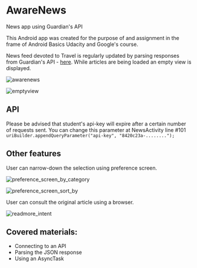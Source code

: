 # AwareNews
News app using Guardian's API

This Android app was created for the purpose of and assignment in the frame of Android Basics Udacity and Google's course. 

News feed devoted to Travel is regularly updated by parsing responses from Guardian's API - [here](https://content.guardianapis.com/).
While articles are being loaded an empty view is displayed.

![awarenews](https://user-images.githubusercontent.com/36896406/45706008-6c786080-bb7b-11e8-9114-4337a6f9da68.png)

![emptyview](https://user-images.githubusercontent.com/36896406/45706016-74d09b80-bb7b-11e8-9001-35f399320116.png)

## API
Please be advised that student's api-key will expire after a certain number of requests sent.
You can change this parameter at NewsActivity line #101 
`uriBuilder.appendQueryParameter("api-key", "8420c23a-........");`

## Other features
User can narrow-down the selection using preference screen.

![preference_screen_by_category](https://user-images.githubusercontent.com/36896406/45706019-74d09b80-bb7b-11e8-9d3a-2b383e62afae.png)

![preference_screen_sort_by](https://user-images.githubusercontent.com/36896406/45706765-64212500-bb7d-11e8-8a20-daca42cd08c2.png)

User can consult the original article using a browser.

![readmore_intent](https://user-images.githubusercontent.com/36896406/45706766-64b9bb80-bb7d-11e8-91d2-1e9529285f27.png)

## Covered materials:
* Connecting to an API
* Parsing the JSON response
* Using an AsyncTask
